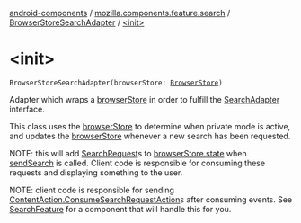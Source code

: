 [android-components](../../index.md) / [mozilla.components.feature.search](../index.md) / [BrowserStoreSearchAdapter](index.md) / [&lt;init&gt;](./-init-.md)

# &lt;init&gt;

`BrowserStoreSearchAdapter(browserStore: `[`BrowserStore`](../../mozilla.components.browser.state.store/-browser-store/index.md)`)`

Adapter which wraps a [browserStore](#) in order to fulfill the [SearchAdapter](../-search-adapter/index.md) interface.

This class uses the [browserStore](#) to determine when private mode is active, and updates the
[browserStore](#) whenever a new search has been requested.

NOTE: this will add [SearchRequest](../../mozilla.components.concept.engine.search/-search-request/index.md)s to [browserStore.state](#) when [sendSearch](send-search.md) is called. Client
code is responsible for consuming these requests and displaying something to the user.

NOTE: client code is responsible for sending [ContentAction.ConsumeSearchRequestAction](../../mozilla.components.browser.state.action/-content-action/-consume-search-request-action/index.md)s
after consuming events. See [SearchFeature](../-search-feature/index.md) for a component that will handle this for you.

